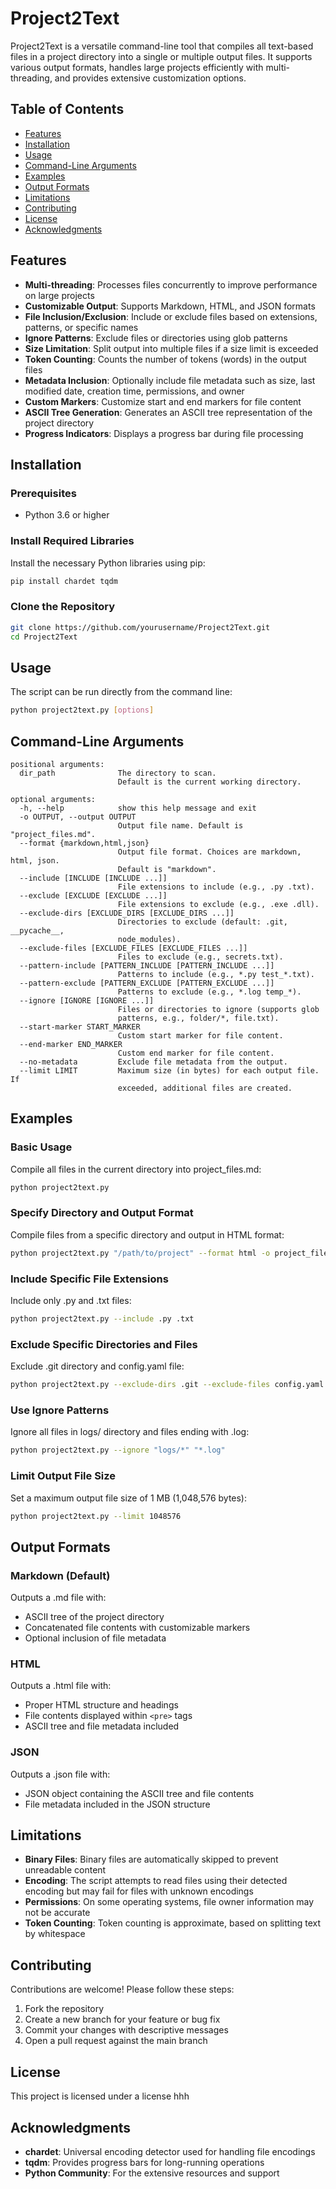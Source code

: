 # Project2Text

Project2Text is a versatile command-line tool that compiles all text-based files in a project directory into a single or multiple output files. It supports various output formats, handles large projects efficiently with multi-threading, and provides extensive customization options.

## Table of Contents
- [Features](#features)
- [Installation](#installation)
- [Usage](#usage)
- [Command-Line Arguments](#command-line-arguments)
- [Examples](#examples)
- [Output Formats](#output-formats)
- [Limitations](#limitations)
- [Contributing](#contributing)
- [License](#license)
- [Acknowledgments](#acknowledgments)

## Features
- **Multi-threading**: Processes files concurrently to improve performance on large projects
- **Customizable Output**: Supports Markdown, HTML, and JSON formats
- **File Inclusion/Exclusion**: Include or exclude files based on extensions, patterns, or specific names
- **Ignore Patterns**: Exclude files or directories using glob patterns
- **Size Limitation**: Split output into multiple files if a size limit is exceeded
- **Token Counting**: Counts the number of tokens (words) in the output files
- **Metadata Inclusion**: Optionally include file metadata such as size, last modified date, creation time, permissions, and owner
- **Custom Markers**: Customize start and end markers for file content
- **ASCII Tree Generation**: Generates an ASCII tree representation of the project directory
- **Progress Indicators**: Displays a progress bar during file processing

## Installation

### Prerequisites
- Python 3.6 or higher

### Install Required Libraries
Install the necessary Python libraries using pip:
```bash
pip install chardet tqdm
```

### Clone the Repository
```bash
git clone https://github.com/yourusername/Project2Text.git
cd Project2Text
```

## Usage
The script can be run directly from the command line:
```bash
python project2text.py [options]
```

## Command-Line Arguments
```plaintext
positional arguments:
  dir_path              The directory to scan.
                        Default is the current working directory.

optional arguments:
  -h, --help            show this help message and exit
  -o OUTPUT, --output OUTPUT
                        Output file name. Default is "project_files.md".
  --format {markdown,html,json}
                        Output file format. Choices are markdown, html, json.
                        Default is "markdown".
  --include [INCLUDE [INCLUDE ...]]
                        File extensions to include (e.g., .py .txt).
  --exclude [EXCLUDE [EXCLUDE ...]]
                        File extensions to exclude (e.g., .exe .dll).
  --exclude-dirs [EXCLUDE_DIRS [EXCLUDE_DIRS ...]]
                        Directories to exclude (default: .git, __pycache__,
                        node_modules).
  --exclude-files [EXCLUDE_FILES [EXCLUDE_FILES ...]]
                        Files to exclude (e.g., secrets.txt).
  --pattern-include [PATTERN_INCLUDE [PATTERN_INCLUDE ...]]
                        Patterns to include (e.g., *.py test_*.txt).
  --pattern-exclude [PATTERN_EXCLUDE [PATTERN_EXCLUDE ...]]
                        Patterns to exclude (e.g., *.log temp_*).
  --ignore [IGNORE [IGNORE ...]]
                        Files or directories to ignore (supports glob
                        patterns, e.g., folder/*, file.txt).
  --start-marker START_MARKER
                        Custom start marker for file content.
  --end-marker END_MARKER
                        Custom end marker for file content.
  --no-metadata         Exclude file metadata from the output.
  --limit LIMIT         Maximum size (in bytes) for each output file. If
                        exceeded, additional files are created.
```

## Examples

### Basic Usage
Compile all files in the current directory into project_files.md:
```bash
python project2text.py
```

### Specify Directory and Output Format
Compile files from a specific directory and output in HTML format:
```bash
python project2text.py "/path/to/project" --format html -o project_files.html
```

### Include Specific File Extensions
Include only .py and .txt files:
```bash
python project2text.py --include .py .txt
```

### Exclude Specific Directories and Files
Exclude .git directory and config.yaml file:
```bash
python project2text.py --exclude-dirs .git --exclude-files config.yaml
```

### Use Ignore Patterns
Ignore all files in logs/ directory and files ending with .log:
```bash
python project2text.py --ignore "logs/*" "*.log"
```

### Limit Output File Size
Set a maximum output file size of 1 MB (1,048,576 bytes):
```bash
python project2text.py --limit 1048576
```

## Output Formats

### Markdown (Default)
Outputs a .md file with:
- ASCII tree of the project directory
- Concatenated file contents with customizable markers
- Optional inclusion of file metadata

### HTML
Outputs a .html file with:
- Proper HTML structure and headings
- File contents displayed within `<pre>` tags
- ASCII tree and file metadata included

### JSON
Outputs a .json file with:
- JSON object containing the ASCII tree and file contents
- File metadata included in the JSON structure

## Limitations
- **Binary Files**: Binary files are automatically skipped to prevent unreadable content
- **Encoding**: The script attempts to read files using their detected encoding but may fail for files with unknown encodings
- **Permissions**: On some operating systems, file owner information may not be accurate
- **Token Counting**: Token counting is approximate, based on splitting text by whitespace

## Contributing
Contributions are welcome! Please follow these steps:
1. Fork the repository
2. Create a new branch for your feature or bug fix
3. Commit your changes with descriptive messages
4. Open a pull request against the main branch

## License
This project is licensed under a license hhh

## Acknowledgments
- **chardet**: Universal encoding detector used for handling file encodings
- **tqdm**: Provides progress bars for long-running operations
- **Python Community**: For the extensive resources and support
